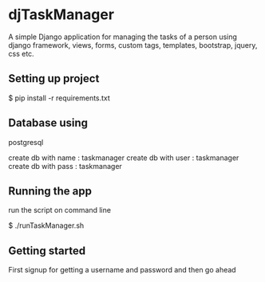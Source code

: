 # djTaskManager
A simple Django application for managing the tasks of a person using django framework, views, forms, custom tags, templates,
bootstrap, jquery, css etc.

Setting up project
-------------------
 $ pip install -r requirements.txt


Database using
------------------
  postgresql

 create db with name : taskmanager
 create db with user : taskmanager
 create db with pass : taskmanager


Running the app
------------------
 run the script on command line

  $ ./runTaskManager.sh


Getting started
-------------------
 First signup for getting a username and password
 and then go ahead